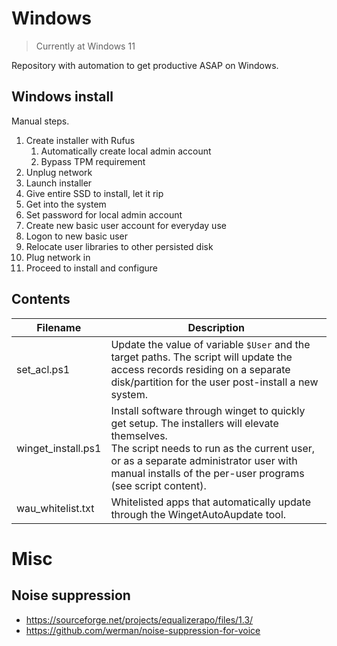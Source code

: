 # Windows
> Currently at Windows 11

Repository with automation to get productive ASAP on Windows.

## Windows install

Manual steps.

1. Create installer with Rufus
    1. Automatically create local admin account
    1. Bypass TPM requirement
1. Unplug network
1. Launch installer
1. Give entire SSD to install, let it rip
1. Get into the system
1. Set password for local admin account
1. Create new basic user account for everyday use
1. Logon to new basic user
1. Relocate user libraries to other persisted disk
1. Plug network in
1. Proceed to install and configure

## Contents

| Filename | Description |
| --- | --- |
| set_acl.ps1 | Update the value of variable `$User` and the target paths. The script will update the access records residing on a separate disk/partition for the user post-install a new system.
| winget_install.ps1 | Install software through winget to quickly get setup. The installers will elevate themselves.<br/>The script needs to run as the current user, or as a separate administrator user with manual installs of the per-user programs (see script content).
| wau_whitelist.txt | Whitelisted apps that automatically update through the WingetAutoAupdate tool.

# Misc

## Noise suppression

* https://sourceforge.net/projects/equalizerapo/files/1.3/
* https://github.com/werman/noise-suppression-for-voice
